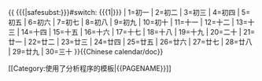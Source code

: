<includeonly>{{ {{{|safesubst:}}}#switch: {{{1|}}} | 1=初一 | 2=初二 | 3=初三 | 4=初四 | 5=初五 | 6=初六 | 7=初七 | 8=初八 | 9=初九 | 10=初十 | 11=十一 | 12=十二 | 13=十三 | 14=十四 | 15=十五 | 16=十六 | 17=十七 | 18=十八 | 19=十九 | 20=二十 | 21=廿一 | 22=廿二 | 23=廿三 | 24=廿四 | 25=廿五 | 26=廿六 | 27=廿七 | 28=廿八 | 29=廿九 | 30=三十 }}</includeonly><noinclude>{{Chinese calendar/doc}}

[[Category:使用了分析程序的模板|{{PAGENAME}}]]
</noinclude>